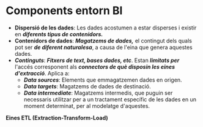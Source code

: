 # Components entorn BI



* **Dispersió de les dades**: Les dades acostumen a estar disperses i existir en _**diferents tipus de contenidors.**_
* **Contenidors de dades**: _**Magatzems de dades,**_ el contingut dels quals pot ser _**de diferent naturalesa**_, a causa de l'eina que genera aquestes dades.
* _**Continguts**_: _**Fitxers de text, bases dades, etc**_. Estan _**limitats per**_ l'accés corresponent als _**connectors de què disposin les eines d'extracció**_. Aplica a:
  * _**Data sources**_: Elements que emmagatzemen dades en origen.
  * _**Data targets**_: Magatzems de dades de destinació.
  * _**Data intermediate**_: Magatzems intermedis, que puguin ser necessaris utilitzar per a un tractament específic de les dades en un moment determinat, per al modelatge d'aquestes.

**Eines ETL (Extraction-Transform-Load)**

